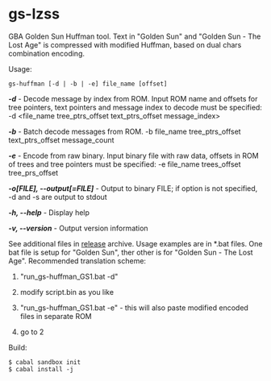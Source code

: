 gs-lzss
=========
GBA Golden Sun Huffman tool. Text in "Golden Sun" and "Golden Sun - The Lost Age" is compressed with modified Huffman, based on dual chars combination encoding.

Usage:
```
gs-huffman [-d | -b | -e] file_name [offset]
```


***-d*** - Decode message by index from ROM. Input ROM name and offsets for tree pointers, text pointers and message index to decode must be specified: -d <file_name tree_ptrs_offset text_ptrs_offset message_index>

***-b*** - Batch decode messages from ROM. -b file_name tree_ptrs_offset text_ptrs_offset message_count

***-e*** - Encode from raw binary. Input binary file with raw data, offsets in ROM of trees and tree pointers must be specified: -e file_name trees_offset tree_prs_offset

***-o[FILE], --output[=FILE]*** - Output to binary FILE; if option is not specified, -d and -s are output to stdout

***-h, --help*** - Display help

***-v, --version*** - Output version information

See additional files in [release](https://github.com/romhack/GoldenSunCompression/releases/latest) archive. Usage examples are in *.bat files. One bat file is setup for "Golden Sun", ther other is for "Golden Sun - The Lost Age".  Recommended translation scheme:  

1. "run_gs-huffman_GS1.bat -d"  
  
2. modify script.bin as you like  
  
3. "run_gs-huffman_GS1.bat -e" - this will also paste modified encoded files in separate ROM
  
4. go to 2


Build:
```
$ cabal sandbox init
$ cabal install -j